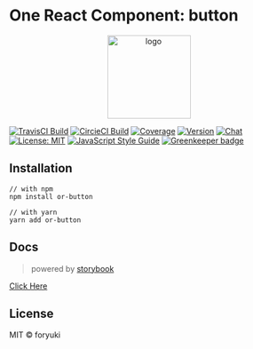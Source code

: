 # One React Component: button

<p align="center"><img width="150" src="https://cdn.rawgit.com/one-react/assets/master/logo%402x.png" alt="logo"></p>

[![TravisCI Build](https://img.shields.io/travis/one-react/button.svg)](https://travis-ci.org/one-react/button)
[![CircieCI Build](https://img.shields.io/circleci/project/github/one-react/button.svg)](https://circleci.com/gh/one-react/button)
[![Coverage](https://img.shields.io/codecov/c/github/one-react/button.svg)](https://codecov.io/gh/one-react/button) 
[![Version](https://img.shields.io/npm/v/or-button.svg)](https://www.npmjs.com/package/or-button)
[![Chat](https://img.shields.io/gitter/room/one-react-org/Lobby.svg)](https://gitter.im/one-react-org/Lobby)
[![License: MIT](https://img.shields.io/badge/License-MIT-brightgreen.svg)](https://opensource.org/licenses/MIT)
[![JavaScript Style Guide](https://img.shields.io/badge/code_style-standard-brightgreen.svg)](https://standardjs.com)
[![Greenkeeper badge](https://badges.greenkeeper.io/one-react/button.svg)](https://greenkeeper.io/) 

## Installation
```
// with npm
npm install or-button

// with yarn
yarn add or-button
```

## Docs
> powered by [storybook](https://storybook.js.org/)

[Click Here](https://one-react.github.io/button)

## License

MIT &copy; foryuki
